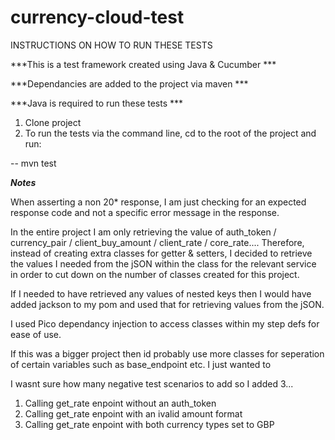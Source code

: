 # currency-cloud-test

INSTRUCTIONS ON HOW TO RUN THESE TESTS

***This is a test framework created using Java & Cucumber ***

***Dependancies are added to the project via maven ***

***Java is required to run these tests ***

1) Clone project
2) To run the tests via the command line, cd to the root of the project and run:

-- mvn test

***Notes***

When asserting a non 20* response, I am just checking for an expected response code and not a specific error message in the response.

In the entire project I am only retrieving the value of auth_token / currency_pair / client_buy_amount / client_rate / core_rate.... Therefore, instead of creating extra classes for getter & setters, I decided to retrieve the values I needed from the jSON within the class for the relevant service in order to cut down on the number of classes created for this project.

If I needed to have retrieved any values of nested keys then I would have added jackson to my pom and used that for retrieving values from the jSON.

I used Pico dependancy injection to access classes within my step defs for ease of use.

If this was a bigger project then id probably use more classes for seperation of certain variables such as base_endpoint etc. I just wanted to 

I wasnt sure how many negative test scenarios to add so I added 3... 

1) Calling get_rate enpoint without an auth_token
2) Calling get_rate enpoint with an ivalid amount format
3) Calling get_rate enpoint with both currency types set to GBP

